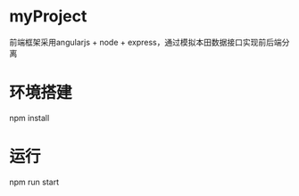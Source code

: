 # myProject
前端框架采用angularjs + node + express，通过模拟本田数据接口实现前后端分离
# 环境搭建
 npm install
# 运行
 npm run start
